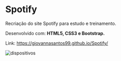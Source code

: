 ﻿# Spotify
Recriação do site Spotify para estudo e treinamento.

Desenvolvido com: **HTML5, CSS3 e Bootstrap.**

Link: https://giovannasantos99.github.io/Spotify/



![dispositivos](https://user-images.githubusercontent.com/75698045/119369915-15f84400-bc8b-11eb-8405-50a5a38be794.png)
